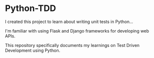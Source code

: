 # Python-TDD

I created this project to learn about writing unit tests in Python... 

I'm familiar with using Flask and Django frameworks for developing web APIs. 

This repository specifically documents my learnings on Test Driven Development using Python.  
